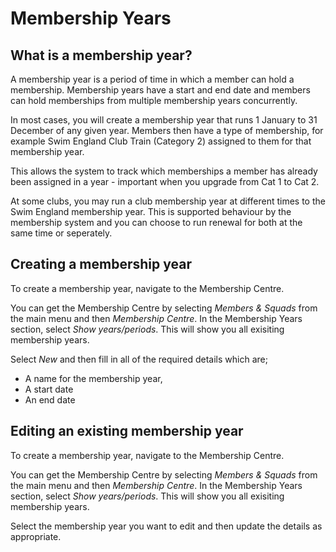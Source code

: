 # Membership Years

## What is a membership year?

A membership year is a period of time in which a member can hold a membership. Membership years have a start and end date and members can hold memberships from multiple membership years concurrently.

In most cases, you will create a membership year that runs 1 January to 31 December of any given year. Members then have a type of membership, for example Swim England Club Train (Category 2) assigned to them for that membership year.

This allows the system to track which memberships a member has already been assigned in a year - important when you upgrade from Cat 1 to Cat 2.

At some clubs, you may run a club membership year at different times to the Swim England membership year. This is supported behaviour by the membership system and you can choose to run renewal for both at the same time or seperately.

## Creating a membership year

To create a membership year, navigate to the Membership Centre.

You can get the Membership Centre by selecting *Members & Squads* from the main menu and then *Membership Centre*. In the Membership Years section, select *Show years/periods*. This will show you all exisiting membership years.

Select *New* and then fill in all of the required details which are;
* A name for the membership year,
* A start date
* An end date

## Editing an existing membership year
To create a membership year, navigate to the Membership Centre.

You can get the Membership Centre by selecting *Members & Squads* from the main menu and then *Membership Centre*. In the Membership Years section, select *Show years/periods*. This will show you all exisiting membership years.

Select the membership year you want to edit and then update the details as appropriate.